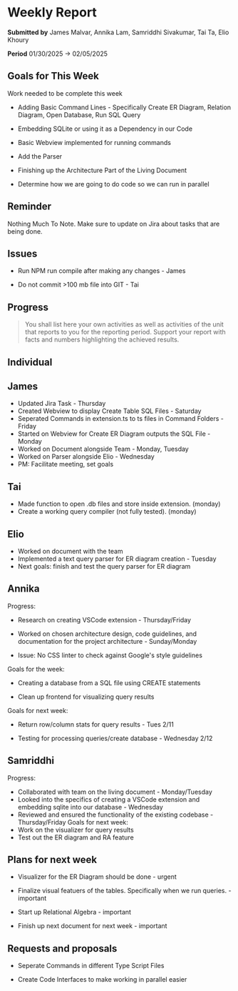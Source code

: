 Weekly Report
=============

**Submitted by** James Malvar, Annika Lam, Samriddhi Sivakumar, Tai Ta, Elio Khoury

**Period** 01/30/2025 → 02/05/2025

Goals for This Week
-------

Work needed to be complete this week

- Adding Basic Command Lines - Specifically Create ER Diagram, Relation Diagram, Open Database, Run SQL Query

- Embedding SQLite or using it as a Dependency in our Code

- Basic Webview implemented for running commands

- Add the Parser

- Finishing up the Architecture Part of the Living Document

- Determine how we are going to do code so we can run in parallel

Reminder
--------
Nothing Much To Note. Make sure to update on Jira about tasks that are being done.

Issues
------
- Run NPM run compile after making any changes - James

- Do not commit >100 mb file into GIT - Tai

Progress
----------

> You shall list here your own activities as well as activities of the unit that reports to you for the reporting period. Support your report with facts and numbers highlighting the achieved results.

Individual
-----------
## James
- Updated Jira Task - Thursday
- Created Webview to display Create Table SQL Files - Saturday
- Seperated Commands in extension.ts to ts files in Command Folders - Friday
- Started on Webview for Create ER Diagram outputs the SQL File - Monday
- Worked on Document alongside Team - Monday, Tuesday
- Worked on Parser alongside Elio - Wednesday
- PM: Facilitate meeting, set goals
## Tai
- Made function to open .db files and store inside extension. (monday)
- Create a working query compiler (not fully tested). (monday)

## Elio
- Worked on document with the team
- Implemented a text query parser for ER diagram creation - Tuesday
- Next goals: finish and test the query parser for ER diagram

## Annika

Progress:

- Research on creating VSCode extension - Thursday/Friday

- Worked on chosen architecture design, code guidelines, and documentation for the project architecture - Sunday/Monday
-   Issue: No CSS linter to check against Google's style guidelines

Goals for the week: 

- Creating a database from a SQL file using CREATE statements

- Clean up frontend for visualizing query results

Goals for next week:

- Return row/column stats for query results - Tues 2/11

- Testing for processing queries/create database - Wednesday 2/12

## Samriddhi
Progress:
- Collaborated with team on the living document - Monday/Tuesday
- Looked into the specifics of creating a VSCode extension and embedding sqlite into our database - Wednesday
- Reviewed and ensured the functionality of the existing codebase - Thursday/Friday
Goals for next week:
- Work on the visualizer for query results
- Test out the ER diagram and RA feature

Plans for next week
-------------------

- Visualizer for the ER Diagram should be done - urgent

- Finalize visual featuers of the tables. Specifically when we run queries. - important

- Start up Relational Algebra - important

- Finish up next document for next week - important

Requests and proposals
----------------------

- Seperate Commands in different Type Script Files

- Create Code Interfaces to make working in parallel easier
